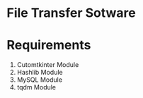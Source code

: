 # File Transfer Sotware
# Requirements

1. Cutomtkinter Module
2. Hashlib Module
3. MySQL Module
4. tqdm Module
